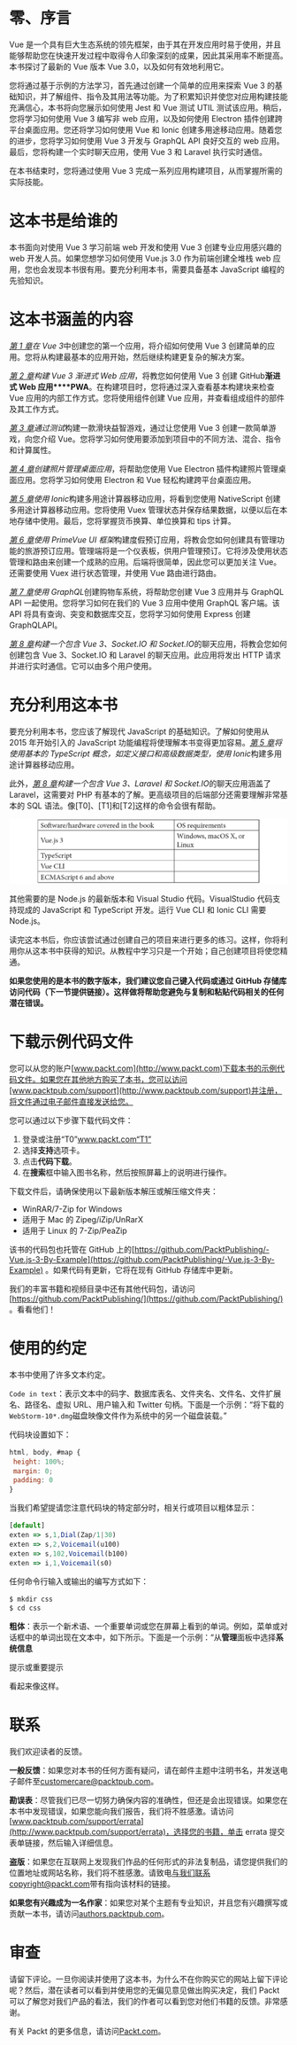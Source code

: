# 零、序言

Vue 是一个具有巨大生态系统的领先框架，由于其在开发应用时易于使用，并且能够帮助您在快速开发过程中取得令人印象深刻的成果，因此其采用率不断提高。本书探讨了最新的 Vue 版本 Vue 3.0，以及如何有效地利用它。

您将通过基于示例的方法学习，首先通过创建一个简单的应用来探索 Vue 3 的基础知识，并了解组件、指令及其用法等功能。为了积累知识并使您对应用构建技能充满信心，本书将向您展示如何使用 Jest 和 Vue 测试 UTIL 测试该应用。稍后，您将学习如何使用 Vue 3 编写非 web 应用，以及如何使用 Electron 插件创建跨平台桌面应用。您还将学习如何使用 Vue 和 Ionic 创建多用途移动应用。随着您的进步，您将学习如何使用 Vue 3 开发与 GraphQL API 良好交互的 web 应用。最后，您将构建一个实时聊天应用，使用 Vue 3 和 Laravel 执行实时通信。

在本书结束时，您将通过使用 Vue 3 完成一系列应用构建项目，从而掌握所需的实际技能。

# 这本书是给谁的

本书面向对使用 Vue 3 学习前端 web 开发和使用 Vue 3 创建专业应用感兴趣的 web 开发人员。如果您想学习如何使用 Vue.js 3.0 作为前端创建全堆栈 web 应用，您也会发现本书很有用。要充分利用本书，需要具备基本 JavaScript 编程的先验知识。

# 这本书涵盖的内容

[*第 1 章*](1.html#_idTextAnchor012)*在 Vue 3*中创建您的第一个应用，将介绍如何使用 Vue 3 创建简单的应用。您将从构建最基本的应用开始，然后继续构建更复杂的解决方案。

[*第 2 章*](2.html#_idTextAnchor023)*构建 Vue 3 渐进式 Web 应用*，将教您如何使用 Vue 3 创建 GitHub**渐进式 Web 应用****PWA**。在构建项目时，您将通过深入查看基本构建块来检查 Vue 应用的内部工作方式。您将使用组件创建 Vue 应用，并查看组成组件的部件及其工作方式。

[*第 3 章*](3.html#_idTextAnchor033)*通过测试*构建一款滑块益智游戏，通过让您使用 Vue 3 创建一款简单游戏，向您介绍 Vue。您将学习如何使用要添加到项目中的不同方法、混合、指令和计算属性。

[*第 4 章*](4.html#_idTextAnchor046)*创建照片管理桌面应用*，将帮助您使用 Vue Electron 插件构建照片管理桌面应用。您将学习如何使用 Electron 和 Vue 轻松构建跨平台桌面应用。

[*第 5 章*](5.html#_idTextAnchor056)*使用 Ionic*构建多用途计算器移动应用，将看到您使用 NativeScript 创建多用途计算器移动应用。您将使用 Vuex 管理状态并保存结果数据，以便以后在本地存储中使用。最后，您将掌握货币换算、单位换算和 tips 计算。

[*第 6 章*](6.html#_idTextAnchor074)*使用 PrimeVue UI 框架*构建度假预订应用，将教会您如何创建具有管理功能的旅游预订应用。管理端将是一个仪表板，供用户管理预订。它将涉及使用状态管理和路由来创建一个成熟的应用。后端将很简单，因此您可以更加关注 Vue。还需要使用 Vuex 进行状态管理，并使用 Vue 路由进行路由。

[*第 7 章*](7.html#_idTextAnchor086)*使用 GraphQL*创建购物车系统，将帮助您创建 Vue 3 应用并与 GraphQL API 一起使用。您将学习如何在我们的 Vue 3 应用中使用 GraphQL 客户端。该 API 将具有查询、突变和数据库交互，您将学习如何使用 Express 创建 GraphQLAPI。

[*第 8 章*](8.html#_idTextAnchor101)*构建一个包含 Vue 3、Socket.IO 和 Socket.IO*的聊天应用，将教会您如何创建包含 Vue 3、Socket.IO 和 Laravel 的聊天应用。此应用将发出 HTTP 请求并进行实时通信。它可以由多个用户使用。

# 充分利用这本书

要充分利用本书，您应该了解现代 JavaScript 的基础知识。了解如何使用从 2015 年开始引入的 JavaScript 功能编程将使理解本书变得更加容易。[*第 5 章*](5.html#_idTextAnchor056)*将使用基本的 TypeScript 概念，如定义接口和高级数据类型，使用 Ionic*构建多用途计算器移动应用。

此外，[*第 8 章*](8.html#_idTextAnchor101)*构建一个包含 Vue 3、Laravel 和 Socket.IO*的聊天应用涵盖了 Laravel，这需要对 PHP 有基本的了解。更高级项目的后端部分还需要理解非常基本的 SQL 语法。像[T0]、[T1]和[T2]这样的命令会很有帮助。

![](img/B14405_Preface_table_1.1.jpg)

其他需要的是 Node.js 的最新版本和 Visual Studio 代码。VisualStudio 代码支持现成的 JavaScript 和 TypeScript 开发。运行 Vue CLI 和 Ionic CLI 需要 Node.js。

读完这本书后，你应该尝试通过创建自己的项目来进行更多的练习。这样，你将利用你从这本书中获得的知识。从教程中学习只是一个开始；自己创建项目将使您精通。

**如果您使用的是本书的数字版本，我们建议您自己键入代码或通过 GitHub 存储库访问代码（下一节提供链接）。这样做将帮助您避免与复制和粘贴代码相关的任何潜在错误。**

# 下载示例代码文件

您可以从您的账户[www.packt.com](http://www.packt.com)下载本书的示例代码文件。如果您在其他地方购买了本书，您可以访问[www.packtpub.com/support](http://www.packtpub.com/support)并注册，将文件通过电子邮件直接发送给您。

您可以通过以下步骤下载代码文件：

1.  登录或注册“T0”www.packt.com“T1”
2.  选择**支持**选项卡。
3.  点击**代码下载**。
4.  在**搜索**框中输入图书名称，然后按照屏幕上的说明进行操作。

下载文件后，请确保使用以下最新版本解压或解压缩文件夹：

*   WinRAR/7-Zip for Windows
*   适用于 Mac 的 Zipeg/iZip/UnRarX
*   适用于 Linux 的 7-Zip/PeaZip

该书的代码包也托管在 GitHub 上的[https://github.com/PacktPublishing/-Vue.js-3-By-Example](https://github.com/PacktPublishing/-Vue.js-3-By-Example) 。如果代码有更新，它将在现有 GitHub 存储库中更新。

我们的丰富书籍和视频目录中还有其他代码包，请访问[https://github.com/PacktPublishing/](https://github.com/PacktPublishing/) 。看看他们！

# 使用的约定

本书中使用了许多文本约定。

`Code in text`：表示文本中的码字、数据库表名、文件夹名、文件名、文件扩展名、路径名、虚拟 URL、用户输入和 Twitter 句柄。下面是一个示例：“将下载的`WebStorm-10*.dmg`磁盘映像文件作为系统中的另一个磁盘装载。”

代码块设置如下：

```js
html, body, #map {
 height: 100%; 
 margin: 0;
 padding: 0
}
```

当我们希望提请您注意代码块的特定部分时，相关行或项目以粗体显示：

```js
[default]
exten => s,1,Dial(Zap/1|30)
exten => s,2,Voicemail(u100)
exten => s,102,Voicemail(b100)
exten => i,1,Voicemail(s0)
```

任何命令行输入或输出的编写方式如下：

```js
$ mkdir css
$ cd css
```

**粗体**：表示一个新术语、一个重要单词或您在屏幕上看到的单词。例如，菜单或对话框中的单词出现在文本中，如下所示。下面是一个示例：“从**管理**面板中选择**系统信息**

提示或重要提示

看起来像这样。

# 联系

我们欢迎读者的反馈。

**一般反馈**：如果您对本书的任何方面有疑问，请在邮件主题中注明书名，并发送电子邮件至[customercare@packtpub.com](mailto:customercare@packtpub.com)。

**勘误表**：尽管我们已尽一切努力确保内容的准确性，但还是会出现错误。如果您在本书中发现错误，如果您能向我们报告，我们将不胜感激。请访问[www.packtpub.com/support/errata](http://www.packtpub.com/support/errata)，选择您的书籍，单击 errata 提交表单链接，然后输入详细信息。

**盗版**：如果您在互联网上发现我们作品的任何形式的非法复制品，请您提供我们的位置地址或网站名称，我们将不胜感激。请致电[与我们联系 copyright@packt.com](mailto:copyright@packt.com)带有指向该材料的链接。

**如果您有兴趣成为一名作家**：如果您对某个主题有专业知识，并且您有兴趣撰写或贡献一本书，请访问[authors.packtpub.com](http://authors.packtpub.com)。

# 审查

请留下评论。一旦你阅读并使用了这本书，为什么不在你购买它的网站上留下评论呢？然后，潜在读者可以看到并使用您的无偏见意见做出购买决定，我们 Packt 可以了解您对我们产品的看法，我们的作者可以看到您对他们书籍的反馈。非常感谢。

有关 Packt 的更多信息，请访问[Packt.com](http://packt.com)。